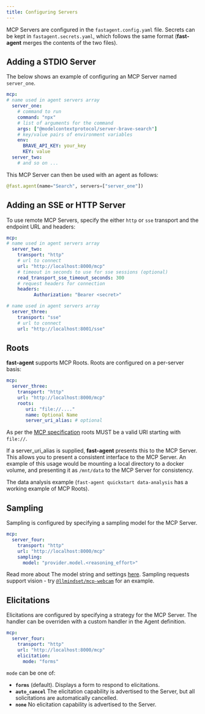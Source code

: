 ```yaml
---
title: Configuring Servers
---
```


MCP Servers are configured in the `fastagent.config.yaml` file. Secrets can be kept in `fastagent.secrets.yaml`, which follows the same format (**fast-agent** merges the contents of the two files). 

## Adding a STDIO Server

The below shows an example of configuring an MCP Server named `server_one`. 

```yaml title="fastagent.config.yaml"
mcp:
# name used in agent servers array
  server_one:
    # command to run
    command: "npx" 
    # list of arguments for the command
    args: ["@modelcontextprotocol/server-brave-search"]
    # key/value pairs of environment variables
    env:
      BRAVE_API_KEY: your_key
      KEY: value
  server_two:
    # and so on ...

```

This MCP Server can then be used with an agent as follows:
```python
@fast.agent(name="Search", servers=["server_one"])
```

## Adding an SSE or HTTP Server

To use remote MCP Servers, specify the either `http` or `sse` transport and the endpoint URL and headers:

```yaml title="fastagent.config.yaml"
mcp:
# name used in agent servers array
  server_two:
    transport: "http"
    # url to connect
    url: "http://localhost:8000/mcp"
    # timeout in seconds to use for sse sessions (optional)
    read_transport_sse_timeout_seconds: 300
    # request headers for connection
    headers: 
          Authorization: "Bearer <secret>"

# name used in agent servers array
  server_three:
    transport: "sse"
    # url to connect
    url: "http://localhost:8001/sse"

```

## Roots

**fast-agent** supports MCP Roots. Roots are configured on a per-server basis:

```yaml title="fastagent.config.yaml"
mcp:
  server_three:
    transport: "http"
    url: "http://localhost:8000/mcp"
    roots:
       uri: "file://...." 
       name: Optional Name
       server_uri_alias: # optional
```

As per the [MCP specification](https://github.com/modelcontextprotocol/specification/blob/41749db0c4c95b97b99dc056a403cf86e7f3bc76/schema/2025-03-26/schema.ts#L1185-L1191) roots MUST be a valid URI starting with `file://`.

If a server_uri_alias is supplied, **fast-agent** presents this to the MCP Server. This allows you to present a consistent interface to the MCP Server. An example of this usage would be mounting a local directory to a docker volume, and presenting it as `/mnt/data` to the MCP Server for consistency.

The data analysis example (`fast-agent quickstart data-analysis` has a working example of MCP Roots).

## Sampling

Sampling is configured by specifying a sampling model for the MCP Server. 

```yaml title="fastagent.config.yaml"
mcp:
  server_four:
    transport: "http"
    url: "http://localhost:8000/mcp"
    sampling:
      model: "provider.model.<reasoning_effort>"        
```

Read more about The model string and settings [here](../models/index.md). Sampling requests support vision - try [`@llmindset/mcp-webcam`](https://github.com/evalstate/mcp-webcam) for an example.

## Elicitations

Elicitations are configured by specifying a strategy for the MCP Server. The handler can be overriden with a custom handler in the Agent definition.

```yaml title="fastagent.config.yaml"
mcp:
  server_four:
    transport: "http"
    url: "http://localhost:8000/mcp"
    elicitation:
      mode: "forms"         
```

`mode` can be one of:

- **`forms`** (default). Displays a form to respond to elicitations.
- **`auto_cancel`** The elicitation capability is advertised to the Server, but all solicitations are automatically cancelled.
- **`none`** No elicitation capability is advertised to the Server.

